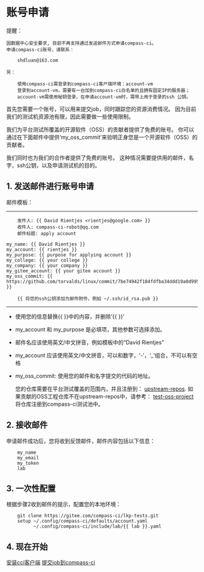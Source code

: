 # 账号申请

提醒：

	因数据中心安全要求, 目前不再支持通过发送邮件方式申请compass-ci。
	申请compass-ci账号，请联系：

		shdluan@163.com

	另：

		使用compass-ci需登录到compass-ci客户端环境：account-vm
		登录到account-vm，需要有一台加到compass-ci白名单的且拥有固定IP的服务器；
		account-vm需使用秘钥登录，在申请account-vm时，需带上用于登录的ssh 公钥。

首先您需要一个账号，可以用来提交job，同时跟踪您的资源消费情况。
因为目前我们的测试机资源池有限，因此需要做一些使用限制。

我们为平台测试所覆盖的开源软件（OSS）的贡献者提供了免费的账号。
你可以通过在下面邮件中提供‘my_oss_commit’来验明正身您是一个开源软件（OSS）的贡献者。

我们同时也为我们的合作者提供了免费的账号。
这种情况需要提供用的邮件，名字，ssh公钥，以及申请测试机的目的。

## 1. 发送邮件进行账号申请

邮件模板：

---
        发件人: {{ David Rientjes <rientjes@google.com> }}
        收件人: compass-ci-robot@qq.com
        邮件标题: apply account

	my_name: {{ David Rientjes }}
	my_account: {{ rientjes }}
	my_purpose: {{ purpose for applying account }}
	my_college: {{ your college }}
	my_company: {{ your company }}
	my_gitee_account: {{ your gitee account }}
	my_oss_commit: {{ https://github.com/torvalds/linux/commit/7be74942f184fdfba34ddd19a0d995deb34d4a03 }}

        {{ 将您的ssh公钥添加为邮件附件，例如 ~/.ssh/id_rsa.pub }}

---

- 使用您的信息替换{{ }}中的内容，并删除’{{ }}’
- my_account 和 my_purpose 是必填项，其他参数可选择添加。
- 邮件名应该使用英文/中文拼音，例如模板中的“David Rientjes”
- my_account 应该使用英文/中文拼音，可以和数字，‘-’，‘_'组合，不可以有空格
- my_oss_commit:  使用您的邮件和名字提交的代码的地址。


  您的仓库需要在平台测试覆盖的范围内，并且注册到：
  [upstream-repos](https://gitee.com/compass-ci/upstream-repos).
  如果贡献的OSS工程仓库不在upstream-repos中，请参考：
  [test-oss-project](https://gitee.com/openeuler/compass-ci/blob/master/doc/test-guide/test-oss-project.zh.md)
  将仓库注册到compass-ci测试池中。

## 2. 接收邮件

申请邮件成功后，您将收到反馈邮件，邮件内容包括以下信息：

        my_name
        my_email
        my_token
        lab

## 3. 一次性配置

根据步骤2收到邮件的提示，配置您的本地环境：

        git clone https://gitee.com/compass-ci/lkp-tests.git
        setup ~/.config/compass-ci/defaults/account.yaml
              ~/.config/compass-ci/include/lab/{{ lab }}.yaml

## 4. 现在开始

[安装cci客户端](https://gitee.com/openeuler/compass-ci/blob/master/doc/user-guide/install-cci-client.md)
[提交job到compass-ci](https://gitee.com/openeuler/compass-ci/blob/master/doc/job/submit/submit-job.en.md)

